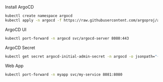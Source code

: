 Install ArgoCD
```bash
kubectl create namespace argocd
kubectl apply -n argocd -f https://raw.githubusercontent.com/argoproj/argo-cd/stable/manifests/install.yaml
```

ArgoCD UI
```bash
kubectl port-forward -n argocd svc/argocd-server 8080:443
```

ArgoCD Secret
```bash
kubectl get secret argocd-initial-admin-secret -n argocd -o jsonpath="{.data.password}" | base64 -d; echo
```

Web App
```bash
kubectl port-forward -n myapp svc/my-service 8081:8080
```